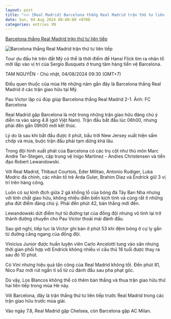 ```yaml
---
layout: post
title: "🔥🔥 [Real Madrid] Barcelona thắng Real Madrid trận thứ tư liên tiếp"
date: Sun, 04 Aug 2024 08:00:00 +0700
categories: entries VN
---
```

[Barcelona thắng Real Madrid trận thứ tư liên tiếp](https://laodong.vn/bong-da-quoc-te/barcelona-thang-real-madrid-tran-thu-tu-lien-tiep-1375691.ldo)

![Barcelona thắng Real Madrid trận thứ tư liên tiếp](https://media-cdn-v2.laodong.vn/storage/newsportal/2024/8/4/1375691/Pau-Victor.jpg?w=800&h=420&crop=auto&scale=both)

Tour du đấu hè trên đất Mỹ có thể là thời điểm để Hansi Flick tìm ra nhân tố mới lấp vào vị trí của Sergio Busquets ở trung tâm hàng tiền vệ Barcelona.

TAM NGUYÊN - Chủ nhật, 04/08/2024 09:30 (GMT+7)

Điều quen thuộc của mùa Hè những năm gần đây là Barcelona thắng Real Madrid ở các trận giao hữu tại Mỹ.

Pau Victor lập cú đúp giúp Barcelona thắng Real Madrid 2-1. Ảnh: FC Barcelona

Real Madrid gặp Barcelona là một trong những trận giao hữu đáng chú ý diễn ra vào sáng 4.8 (giờ Việt Nam). Trận đấu bắt đầu lúc 06h00, nhưng phải đến gần 09h00 mới kết thúc.

Lý do là sau khi bắt đầu được ít phút, bầu trời New Jersey xuất hiện sấm chớp và mưa, buộc trận đấu phải tạm dừng khá lâu.

Trong đội hình xuất phát của Barcelona có các trụ cột như thủ môn Marc Andre Ter-Stegen, cặp trung vệ Inigo Martinez - Andres Christensen và tiền đạo Robert Lewandowski.

Với Real Madrid, Thibaut Courtois, Eder Militao, Antonio Rudiger, Luka Modric đá chính, các nhân tố trẻ Arda Guler, Brahim Diaz và Endrick giữ 3 vị trí trên hàng công.

Luôn có sự kình địch giữa 2 gã khổng lồ của bóng đá Tây Ban Nha nhưng với tính chất giao hữu, không nhiều diễn biến kịch tính và cũng rất ít những pha đứt điểm đáng chú ý. Phải đến phút 42, bàn thắng mới đến.

Lewandowski dứt điểm hụt từ đường tạt của đồng đội nhưng vô tình lại trở thành đường chuyền cho Pau Victor thoải mái đánh đầu.

Sau giờ nghỉ, tiếp tục là Victor ghi bàn ở phút 53 khi đệm bóng ở cự ly gần từ đường căng ngang của đồng đội.

Vinicius Junior được huấn luyện viên Carlo Ancelotti tung vào sân nhưng thời gian phối hợp với Endrick không nhiều vì cầu thủ 16 tuổi được thay ra sau đó 10 phút.

Có Vini nhưng hiệu quả tấn công của Real Madrid không tốt. Đến phút 81, Nico Paz mới rút ngắn tỉ số từ cú đánh đầu sau pha phạt góc.

Dù vậy, Los Blancos không thể có thêm bàn thắng và thua trận giao hữu thứ hai liên tiếp trong mùa Hè này.

Với Barcelona, đây là trận thắng thứ tư liên tiếp trước Real Madrid trong các trận giao hữu trước mùa giải.

Vào ngày 7.8, Real Madrid gặp Chelsea, còn Barcelona gặp AC Milan.

